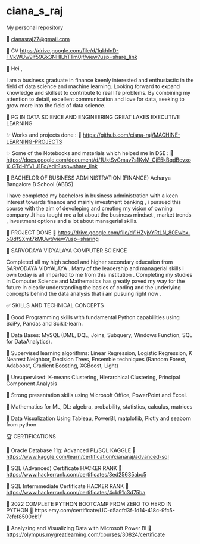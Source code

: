 # ciana_s_raj
My personal repository


:email: cianasraj27@gmail.com


:star2: CV  https://drive.google.com/file/d/1qkhInD-TVkWUw9lf59Gx3NHILhTTm0jf/view?usp=share_link 


:speech_balloon:  Hei , 

I am a business graduate in finance keenly interested and enthusiastic in the field of data science and machine learning. Looking forward to  expand knowledge and skillset to contribute to real life problems. By combining my attention to detail, excellent communication and  love for data, seeking to grow more into the field of data science. 



:book: PG IN DATA SCIENCE AND ENGINEERING GREAT LAKES EXECUTIVE LEARNING 

:sparkles: Works and projects done : :link: https://github.com/ciana-raj/MACHINE-LEARNING-PROJECTS 

:sparkles: Some of the Notebooks and materials which helped me in DSE : :link: https://docs.google.com/document/d/1UktSvGmav7s1KvM_CjE5kBqdBcvxoX-GTd-lYVLJ1Fo/edit?usp=share_link


:school: BACHELOR OF BUSINESS ADMINISTRATION  (FINANCE) Acharya Bangalore B School (ABBS) 

I have completed my bachelors in business administration with a keen interest towards finance and mainly investment banking , i pursued this course with the aim of devoleping and creating my vision of owning company .It has taught me a lot about the business mindset , market trends , investment options and a lot about managerial skills.

:page_facing_up: PROJECT DONE :link: https://drive.google.com/file/d/1HZyjvYRtLN_80Ewbx-5QdfSXmt7kMUwt/view?usp=sharing 

:school: SARVODAYA VIDYALAYA COMPUTER SCIENCE 

Completed all my high school and higher secondary education from SARVODAYA VIDYALAYA . Many of the leadership and managerial skills i own today is all imparted to me from this institution . Completing my studies in Computer Science and Mathematics has greatly paved my way for the future in clearly understanding the basics of coding and the underlying concepts behind the data analysis that i am pusuing right now .


:white_check_mark: SKILLS AND TECHNICAL CONCEPTS 
 
 :small_orange_diamond: Good Programming skills with fundamental Python  capabilities using SciPy, Pandas and Scikit-learn. 
 
:small_orange_diamond: Data Bases: MySQL (DML, DQL, Joins, Subquery, Windows  Function, SQL for DataAnalytics). 

:small_orange_diamond: Supervised learning algorithms: Linear Regression, Logistic  Regression, K Nearest Neighbor, Decision Trees, Ensemble  techniques (Random Forest, Adaboost, Gradient Boosting,  XGBoost, Light) 

:small_orange_diamond: Unsupervised: K-means Clustering, Hierarchical Clustering,  Principal Component Analysis 

:small_orange_diamond: Strong presentation skills using Microsoft Office, PowerPoint and Excel. 

:small_orange_diamond: Mathematics for ML, DL: algebra, probability, statistics, calculus, matrices  

:small_orange_diamond: Data Visualization Using Tableau, PowerBI, matplotlib, Plotly and seaborn from python 


:trophy: CERTIFICATIONS 

:high_brightness: Oracle Database 11g: Advanced PL/SQL KAGGLE :paperclip: https://www.kaggle.com/learn/certification/cianaraj/advanced-sql

:high_brightness: SQL (Advanced) Certificate HACKER RANK :paperclip: https://www.hackerrank.com/certificates/3ed25635abc5

:high_brightness: SQL Intermmediate Certificate HACKER RANK :paperclip: https://www.hackerrank.com/certificates/4cb91c3d75ba

:high_brightness:  2022 COMPLETE PYTHON BOOTCAMP FROM ZERO TO HERO IN PYTHON :paperclip: https
emy.com/certificate/UC-d5acfd3f-1d14-418c-9fc5-7cfef8500cb1/

:high_brightness: Analyzing and Visualizing Data with Microsoft Power BI :paperclip:  https://olympus.mygreatlearning.com/courses/30824/certificate


